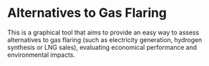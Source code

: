 # Alternatives to Gas Flaring

This is a graphical tool that aims to provide an easy way to assess
alternatives to gas flaring (such as electricity generation, hydrogen
synthesis or LNG sales), evaluating economical performance and
environmental impacts.

